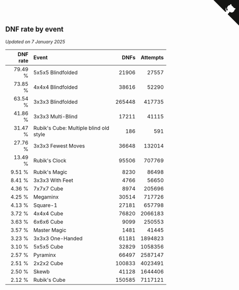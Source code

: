 ## DNF rate by event

*Updated on  7 January 2025*

| DNF rate | Event | DNFs | Attempts |
| ---: | :--- | ---: | ---: |
| 79.49 % | 5x5x5 Blindfolded | 21906 | 27557 |
| 73.85 % | 4x4x4 Blindfolded | 38616 | 52290 |
| 63.54 % | 3x3x3 Blindfolded | 265448 | 417735 |
| 41.86 % | 3x3x3 Multi-Blind | 17211 | 41115 |
| 31.47 % | Rubik's Cube: Multiple blind old style | 186 | 591 |
| 27.76 % | 3x3x3 Fewest Moves | 36648 | 132014 |
| 13.49 % | Rubik's Clock | 95506 | 707769 |
| 9.51 % | Rubik's Magic | 8230 | 86498 |
| 8.41 % | 3x3x3 With Feet | 4766 | 56650 |
| 4.36 % | 7x7x7 Cube | 8974 | 205696 |
| 4.25 % | Megaminx | 30514 | 717726 |
| 4.13 % | Square-1 | 27181 | 657798 |
| 3.72 % | 4x4x4 Cube | 76820 | 2066183 |
| 3.63 % | 6x6x6 Cube | 9099 | 250553 |
| 3.57 % | Master Magic | 1481 | 41445 |
| 3.23 % | 3x3x3 One-Handed | 61181 | 1894823 |
| 3.10 % | 5x5x5 Cube | 32829 | 1058356 |
| 2.57 % | Pyraminx | 66497 | 2587147 |
| 2.51 % | 2x2x2 Cube | 100833 | 4023491 |
| 2.50 % | Skewb | 41128 | 1644406 |
| 2.12 % | Rubik's Cube | 150585 | 7117121 |


<a href="https://github.com/jonatanklosko/wca_statistics" class="github-corner" aria-label="View source on Github"><svg width="80" height="80" viewBox="0 0 250 250" style="fill:#151513; color:#fff; position: absolute; top: 0; border: 0; right: 0;" aria-hidden="true"><path d="M0,0 L115,115 L130,115 L142,142 L250,250 L250,0 Z"></path><path d="M128.3,109.0 C113.8,99.7 119.0,89.6 119.0,89.6 C122.0,82.7 120.5,78.6 120.5,78.6 C119.2,72.0 123.4,76.3 123.4,76.3 C127.3,80.9 125.5,87.3 125.5,87.3 C122.9,97.6 130.6,101.9 134.4,103.2" fill="currentColor" style="transform-origin: 130px 106px;" class="octo-arm"></path><path d="M115.0,115.0 C114.9,115.1 118.7,116.5 119.8,115.4 L133.7,101.6 C136.9,99.2 139.9,98.4 142.2,98.6 C133.8,88.0 127.5,74.4 143.8,58.0 C148.5,53.4 154.0,51.2 159.7,51.0 C160.3,49.4 163.2,43.6 171.4,40.1 C171.4,40.1 176.1,42.5 178.8,56.2 C183.1,58.6 187.2,61.8 190.9,65.4 C194.5,69.0 197.7,73.2 200.1,77.6 C213.8,80.2 216.3,84.9 216.3,84.9 C212.7,93.1 206.9,96.0 205.4,96.6 C205.1,102.4 203.0,107.8 198.3,112.5 C181.9,128.9 168.3,122.5 157.7,114.1 C157.9,116.9 156.7,120.9 152.7,124.9 L141.0,136.5 C139.8,137.7 141.6,141.9 141.8,141.8 Z" fill="currentColor" class="octo-body"></path></svg></a><style>.github-corner:hover .octo-arm{animation:octocat-wave 560ms ease-in-out}@keyframes octocat-wave{0%,100%{transform:rotate(0)}20%,60%{transform:rotate(-25deg)}40%,80%{transform:rotate(10deg)}}@media (max-width:500px){.github-corner:hover .octo-arm{animation:none}.github-corner .octo-arm{animation:octocat-wave 560ms ease-in-out}}</style>
